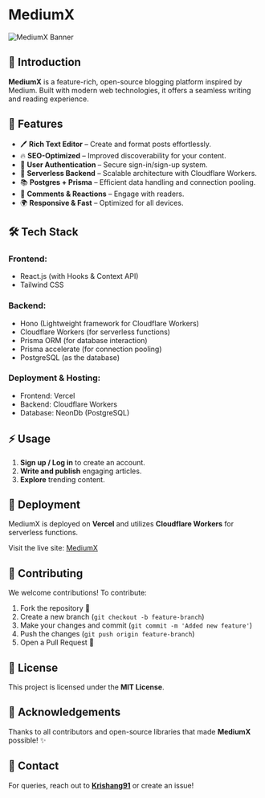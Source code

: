 # MediumX

![MediumX Banner](https://via.placeholder.com/1200x400.png?text=MediumX+-+Your+Ultimate+Blogging+Platform)

## 🚀 Introduction
**MediumX** is a feature-rich, open-source blogging platform inspired by Medium. Built with modern web technologies, it offers a seamless writing and reading experience. 

## 🌟 Features
- 🖊️ **Rich Text Editor** – Create and format posts effortlessly.
- 🔥 **SEO-Optimized** – Improved discoverability for your content.
- 📌 **User Authentication** – Secure sign-in/sign-up system.
- 🚀 **Serverless Backend** – Scalable architecture with Cloudflare Workers.
- 📚 **Postgres + Prisma** – Efficient data handling and connection pooling.
- 💬 **Comments & Reactions** – Engage with readers.
- 🌍 **Responsive & Fast** – Optimized for all devices.

## 🛠️ Tech Stack
### **Frontend:**
- React.js (with Hooks & Context API)
- Tailwind CSS

### **Backend:**
- Hono (Lightweight framework for Cloudflare Workers)
- Cloudflare Workers (for serverless functions)
- Prisma ORM (for database interaction)
- Prisma accelerate (for connection pooling)
- PostgreSQL (as the database)

### **Deployment & Hosting:**
- Frontend: Vercel
- Backend: Cloudflare Workers
- Database: NeonDb (PostgreSQL)

## ⚡ Usage
1. **Sign up / Log in** to create an account.
2. **Write and publish** engaging articles.
3. **Explore** trending content.

## 🚀 Deployment
MediumX is deployed on **Vercel** and utilizes **Cloudflare Workers** for serverless functions.

Visit the live site: [MediumX](https://medium-x.vercel.app/signin)

## 🤝 Contributing
We welcome contributions! To contribute:
1. Fork the repository 🍴
2. Create a new branch (`git checkout -b feature-branch`)
3. Make your changes and commit (`git commit -m 'Added new feature'`)
4. Push the changes (`git push origin feature-branch`)
5. Open a Pull Request 🚀

## 📜 License
This project is licensed under the **MIT License**.

## 🙌 Acknowledgements
Thanks to all contributors and open-source libraries that made **MediumX** possible! ✨

## 📩 Contact
For queries, reach out to **[Krishang91](https://github.com/Krishang91)** or create an issue!


